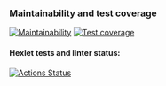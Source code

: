 

### Maintainability and test coverage
[![Maintainability](https://api.codeclimate.com/v1/badges/e96a6fa3f6f1c360d0d1/maintainability)](https://codeclimate.com/github/aazalan/frontend-project-46/maintainability)
[![Test coverage](https://api.codeclimate.com/v1/badges/e96a6fa3f6f1c360d0d1/test_coverage)](https://codeclimate.com/github/aazalan/frontend-project-46/test_coverage)

#### Hexlet tests and linter status:
[![Actions Status](https://github.com/aazalan/frontend-project-46/workflows/hexlet-check/badge.svg)](https://github.com/aazalan/frontend-project-46/actions)
